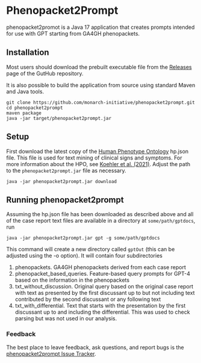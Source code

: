 # Phenopacket2Prompt


phenopacket2promot is a Java 17 application that creates prompts intended for use with GPT starting from
GA4GH phenopackets.





## Installation


Most users should download the prebuilt executable file from the
[Releases](https://github.com/monarch-initiative/phenopacket2prompt/releases) page of the GutHub repository.

It is also possible to build the application from source using standard Maven and Java tools.

```shell title="building the app"
git clone https://github.com/monarch-initiative/phenopacket2prompt.git
cd phenopacket2prompt
maven package
java -jar target/phenopacket2prompt.jar
```

## Setup


First download the latest copy of the [Human Phenotype Ontology](https://hpo.jax.org/app/) hp.json file. This file is
used for text mining of clinical signs and symptoms. For more information about the HPO, see
[Koehler et al. (2021)](https://pubmed.ncbi.nlm.nih.gov/33264411/). Adjust the path to the `phenopacket2prompt.jar`
file as necessary.



```shell title="download"
java -jar phenopacket2prompt.jar download
```




## Running phenopacket2prompt


Assuming the hp.json file has been downloaded as described above and all of the case report text files
are available in a directory at ``some/path/gptdocs``, run


```shell title="running the app"
java -jar phenopacket2prompt.jar gpt -g some/path/gptdocs
```

   

This command will create a new directory called ``gptOut`` (this can be adjusted using the -o option).
It will contain four subdirectories

1. phenopackets. GA4GH phenopackets derived from each case report
2. phenopacket_based_queries. Feature-based query prompts for GPT-4 based on the information in the phenopackets
3. txt_without_discussion. Original query based on the original case report with text as presented by the first discussant up to but not including text contributed by the second discussant or any following text
4. txt_with_differential. Text that starts with the presentation by the first discussant up to and including the differential. This was used to check parsing but was not used in our analysis.





### Feedback


The best place to leave feedback, ask questions, and report bugs is the [phenopacket2prompt Issue Tracker](https://github.com/monarch-initiative/phenopacket2prompt/issues).

